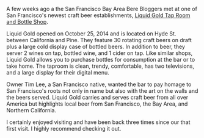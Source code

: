 A few weeks ago a the San Francisco Bay Area Bere Bloggers met at one of San Francisco's 
newest craft beer establishments, [Liquid Gold Tap Room and Bottle Shop](http://www.liquidgoldsf.com).

Liquid Gold opened on October 25, 2014 and is located on Hyde St. between California and Pine. They feature 30 rotating craft beers on draft plus a large cold display case of bottled beers. In addition to beer, they server 2 wines on tap, bottled wine, and 1 cider on tap.  Like similar shops, Liquid Gold allows you to purchase bottles for consumption at the bar or to take home. The taproom is clean, trendy, comfortable, has two televisions, and a large display for their digital menu.

Owner Tim Lee, a San Francisco native, wanted the bar to pay homage to San Francisco's roots not only in name but also with the art on the walls and the beers served. Liquid Gold carries and serves craft beer from all over America but highlights local beer from San Francisco, the Bay Area, and Northern California.

I certainly enjoyed visiting and have been back three times since our that first visit. I highly recommend checking it out.
